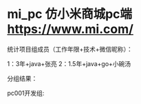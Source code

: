 # mi_pc 仿小米商城pc端 https://www.mi.com/

统计项目组成员（工作年限+技术+微信昵称）：

1：3年+java+张亮
2：1.5年+java+go+小碗汤




分组结果：

pc001开发组:

